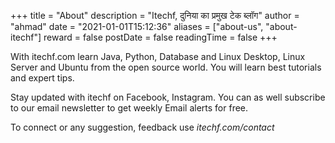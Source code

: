 +++
title = "About"
description = "Itechf, दुनिया का प्रमुख टेक ब्लॉग"
author = "ahmad"
date = "2021-01-01T15:12:36"
aliases = ["about-us", "about-itechf"]
reward = false
postDate = false
readingTime = false
+++

With itechf.com learn Java, Python, Database and Linux Desktop, Linux Server and Ubuntu from the open source world. You will learn best tutorials and expert tips.

Stay updated with itechf on Facebook, Instagram. You can as well subscribe to our email newsletter to get weekly Email alerts for free.

To connect or any suggestion, feedback use *itechf.com/contact*